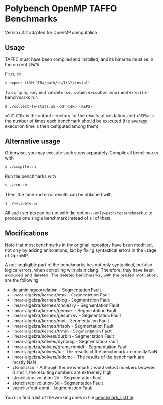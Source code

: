 # Polybench OpenMP TAFFO Benchmarks
Version 3.2 adapted for OpenMP computation

## Usage

TAFFO must have been compiled and installed, and its binaries must be in the current `$PATH`.

First, do
```bash
$ export LLVM_DIR=/path/to/LLVM/install
```

To compile, run, and validate (i.e., obtain execution times and errors) all benchmarks run
```bash
$ ./collect-fe-stats.sh <OUT-DIR> <REPS>
```
`<OUT-DIR>` is the output directory for the results of validation,
and `<REPS>` is the number of times each benchmark should be executed
(the average execution time is then computed among them).


## Alternative usage

Otherwise, you may execute such steps separately.
Compile all benchmarks with
```bash
$ ./compile.sh
```
Run the benchmarks with
```bash
$ ./run.sh
```

Then, the time and error results can be obtained with
```bash
$ ./validate.py
```

All such scripts can be run with the option `--only=path/to/benchmark.c`
to process one single benchmark instead of all of them.

## Modifications
Note that most benchmarks in [the original repository](https://github.com/cavazos-lab/PolyBench-ACC) have been modified, not only by adding annotations, but by fixing syntactical errors in the usage of OpenMP.

A not-negligible part of the benchmarks has not only syntactical, but also logical errors, when compiling with plain clang. Therefore, they have been excluded and deleted.
The deleted benchmarks, with the related motivation, are the following:
- datamining/correlation - Segmentation Fault
- linear-algebra/kernels/atax - Segmentation Fault
- linear-algebra/kernels/bicg - Segmentation Fault
- linear-algebra/kernels/cholesky - Segmentation Fault
- linear-algebra/kernels/gemver - Segmentation Fault
- linear-algebra/kernels/gesummv - Segmentation Fault
- linear-algebra/kernels/mvt - Segmentation Fault
- linear-algebra/kernels/trisolv - Segmentation Fault
- linear-algebra/kernels/trmm - Segmentation Fault
- linear-algebra/solvers/durbin - Segmentation Fault
- linear-algebra/solvers/dynprog - Segmentation Fault
- linear-algebra/solvers/gramschmidt - Segmentation Fault
- linear-algebra/solvers/lu - The results of the benchmark are mostly NaN
- linear-algebra/solvers/ludcmp - The results of the benchmark are mostly NaN
- stencils/adi - Although the benchmark should output numbers between 0 and 1, the resulting numbers are extremely high
- stencils/convolution-2d - Segmentation Fault
- stencils/convolution-3d - Segmentation Fault
- stencils/fdtd-apml - Segmentation Fault

You can find a list of the working ones in the [benchmark_list file](./utilities/benchmark_list).

